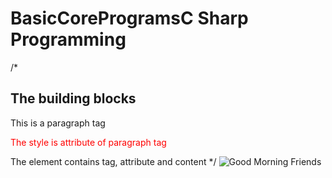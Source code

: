 # BasicCoreProgramsC Sharp Programming
<html>  
  <head>  
    <title>L</title>  
 </head>  
  <body>  
  /*
       <h2>The building blocks</h2>  
       <p>This is a paragraph tag</p>  
       <p style="color: red">The style is attribute of paragraph tag</p>  
       <span>The element contains tag, attribute and content</span>  
  */
  <img src="https://camo.githubusercontent.com/5346f5a9b63e9e93ff8265ebb05eeda7fc03e48dfe766ba177c788e5c65c6c86/68747470733a2f2f312e62702e626c6f6773706f742e636f6d2f2d37413457796e774c734d772f58624270435847386648492f41414141414141414d74342f754f613162704c736b5967727747626c6c6853753253446a5f4d69673853584a51434c63424741735948512f73313630302f323030305f36303070782e676966" alt="Good Morning Friends"/>  
  </body>  
</html>    
